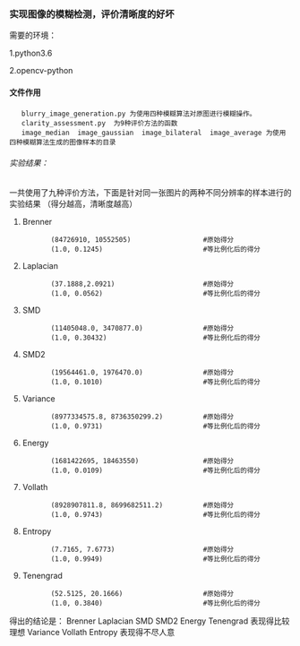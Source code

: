 ### 实现图像的模糊检测，评价清晰度的好坏

需要的环境：

1.python3.6

2.opencv-python           

#### 文件作用

       blurry_image_generation.py 为使用四种模糊算法对原图进行模糊操作。
       clarity_assessment.py  为9种评价方法的函数
       image_median  image_gaussian  image_bilateral  image_average 为使用四种模糊算法生成的图像样本的目录

###### 实验结果：

一共使用了九种评价方法，下面是针对同一张图片的两种不同分辨率的样本进行的实验结果
（得分越高，清晰度越高）
1. Brenner	  

              (84726910, 10552505)                  #原始得分
              (1.0, 0.1245)                         #等比例化后的得分
2. Laplacian  

              (37.1888,2.0921)                      #原始得分
              (1.0, 0.0562)                         #等比例化后的得分
3. SMD        

              (11405048.0, 3470877.0)               #原始得分
              (1.0, 0.30432)                        #等比例化后的得分              
4. SMD2       

              (19564461.0, 1976470.0)               #原始得分             
              (1.0, 0.1010)                         #等比例化后的得分             
5. Variance   

              (8977334575.8, 8736350299.2)          #原始得分
              (1.0, 0.9731)                         #等比例化后的得分           
6. Energy     

              (1681422695, 18463550)                #原始得分
              (1.0, 0.0109)                         #等比例化后的得分
7. Vollath    

              (8928907811.8, 8699682511.2)          #原始得分
              (1.0, 0.9743)                         #等比例化后的得分
8. Entropy    

              (7.7165, 7.6773)                      #原始得分
              (1.0, 0.9949)                         #等比例化后的得分
9. Tenengrad  

              (52.5125, 20.1666)                    #原始得分
              (1.0, 0.3840)                         #等比例化后的得分
              
得出的结论是： Brenner  Laplacian  SMD   SMD2   Energy   Tenengrad 表现得比较理想
              Variance Vollath  Entropy 表现得不尽人意





